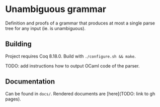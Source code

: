 # Unambiguous grammar

Definition and proofs of a grammar that produces at most a single parse tree for any input (ie. is unambiguous).

## Building

Project requires Coq 8.18.0. Build with `./configure.sh && make`.

TODO: add instructions how to output OCaml code of the parser.

## Documentation

Can be found in `docs/`. Rendered documents are [here](TODO: link to gh pages).
